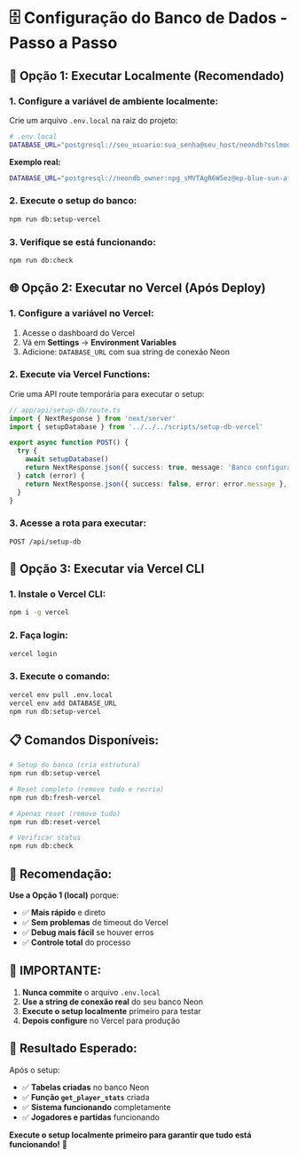 # 🗄️ Configuração do Banco de Dados - Passo a Passo

## 🚀 **Opção 1: Executar Localmente (Recomendado)**

### **1. Configure a variável de ambiente localmente:**
Crie um arquivo `.env.local` na raiz do projeto:

```bash
# .env.local
DATABASE_URL="postgresql://seu_usuario:sua_senha@seu_host/neondb?sslmode=require"
```

**Exemplo real:**
```bash
DATABASE_URL="postgresql://neondb_owner:npg_sMVTAgR6W5ez@ep-blue-sun-af0u6ffk-pooler.c-2.us-west-2.aws.neon.tech/neondb?sslmode=require&channel_binding=require"
```

### **2. Execute o setup do banco:**
```bash
npm run db:setup-vercel
```

### **3. Verifique se está funcionando:**
```bash
npm run db:check
```

## 🌐 **Opção 2: Executar no Vercel (Após Deploy)**

### **1. Configure a variável no Vercel:**
1. Acesse o dashboard do Vercel
2. Vá em **Settings** → **Environment Variables**
3. Adicione: `DATABASE_URL` com sua string de conexão Neon

### **2. Execute via Vercel Functions:**
Crie uma API route temporária para executar o setup:

```typescript
// app/api/setup-db/route.ts
import { NextResponse } from 'next/server'
import { setupDatabase } from '../../../scripts/setup-db-vercel'

export async function POST() {
  try {
    await setupDatabase()
    return NextResponse.json({ success: true, message: 'Banco configurado com sucesso!' })
  } catch (error) {
    return NextResponse.json({ success: false, error: error.message }, { status: 500 })
  }
}
```

### **3. Acesse a rota para executar:**
```
POST /api/setup-db
```

## 🔧 **Opção 3: Executar via Vercel CLI**

### **1. Instale o Vercel CLI:**
```bash
npm i -g vercel
```

### **2. Faça login:**
```bash
vercel login
```

### **3. Execute o comando:**
```bash
vercel env pull .env.local
vercel env add DATABASE_URL
npm run db:setup-vercel
```

## 📋 **Comandos Disponíveis:**

```bash
# Setup do banco (cria estrutura)
npm run db:setup-vercel

# Reset completo (remove tudo e recria)
npm run db:fresh-vercel

# Apenas reset (remove tudo)
npm run db:reset-vercel

# Verificar status
npm run db:check
```

## 🎯 **Recomendação:**

**Use a Opção 1 (local)** porque:
- ✅ **Mais rápido** e direto
- ✅ **Sem problemas** de timeout do Vercel
- ✅ **Debug mais fácil** se houver erros
- ✅ **Controle total** do processo

## 🚨 **IMPORTANTE:**

1. **Nunca commite** o arquivo `.env.local`
2. **Use a string de conexão real** do seu banco Neon
3. **Execute o setup localmente** primeiro para testar
4. **Depois configure** no Vercel para produção

## 🎉 **Resultado Esperado:**

Após o setup:
- ✅ **Tabelas criadas** no banco Neon
- ✅ **Função `get_player_stats`** criada
- ✅ **Sistema funcionando** completamente
- ✅ **Jogadores e partidas** funcionando

**Execute o setup localmente primeiro para garantir que tudo está funcionando!** 🚀
